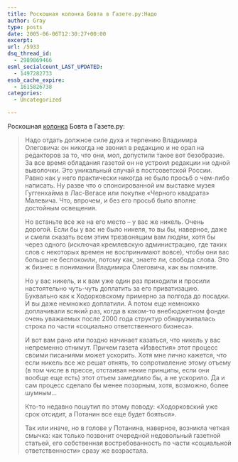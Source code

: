 ```yaml
---
title: Роскошная колонка Бовта в Газете.ру:Надо
author: Gray
type: posts
date: 2005-06-06T12:30:27+00:00
excerpt:
url: /5933
dsq_thread_id:
  - 2989869466
esml_socialcount_LAST_UPDATED:
  - 1497282733
essb_cache_expire:
  - 1615826738
categories:
  - Uncategorized

---
```








Роскошная <a href="http://www.gazeta.ru/column/bovt/296555.shtml" target="_blank">колонка</a> Бовта в Газете.ру:

> Надо отдать должное силе духа и терпению Владимира Олеговича: он никогда не звонил в редакцию и не орал на редакторов за то, что они, мол, допустили такое вот безобразие. За все время обладания газетой он не устроил редакции ни одной выволочки. Это уникальный случай в постсоветской России. Равно как у него практически никогда не было просьб о чем-либо написать. Ну разве что о спонсированной им выставке музея Гуггенхайма в Лас-Вегасе или покупке &laquo;Черного квадрата&raquo; Малевича. Что, впрочем, и без его просьб было вполне достойным освещения.
> 
> Но встаньте все же на его место &#8211; у вас же никель. Очень дорогой. Если бы у вас не было никеля, то вы бы, наверное, даже и смели сказать всем этим трезвонящим вам людям, хотя бы через одного (исключая кремлевскую администрацию, где таких слов с некоторых времен не воспринимают вовсе), чтобы они вас больше не беспокоили, потому как, знаете ли, свобода слова. Это ж бизнес в понимании Владимира Олеговича, как вы помните.
> 
> Но у вас никель, и к вам уже один раз приходили и просили настоятельно чуть-чуть доплатить за его приватизацию. Буквально как к Ходорковскому примерно за полгода до посадки. И вы даже немножко доплатили. А потом еще немножко доплачивали всякий раз, когда в каком-то внебюджетном фонде очень уважаемых после 2000 года структур обнаруживалась строка по части &laquo;социально ответственного бизнеса&raquo;.
> 
> И вот вам рано или поздно начинает казаться, что никель у вас непременно отнимут. Причем газета &laquo;Известия&raquo; этот процесс своими писаниями может ускорить. Хотя мне лично кажется, что если никель все же решат отнять, то сопротивление этому отъему (в том числе в прессе, отстаивая некие принципы, если они вообще еще есть) этот отъем замедлило бы, а не ускорило. Да и сам процесс сделало бы менее позорным, хотя, возможно, более шумным&#8230;
> 
> Кто-то недавно пошутил по этому поводу: &laquo;Ходорковский уже срок отсидит, а Потанин все еще будет бояться&raquo;.
> 
> Так или иначе, но в голове у Потанина, наверное, возникла четкая смычка: как только позвонит очередной недовольный газетной статьей, его собственная востребованность по части &laquo;социальной ответственности&raquo; сразу же возрастала.